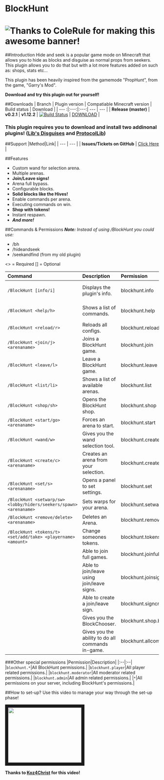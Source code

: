 BlockHunt
====
# ![Thanks to ColeRule for making this awesome banner!](http://g2f.nl/0qheg35 "Thanks to ColeRule for making this awesome banner!") 

##Introduction
Hide and seek is a popular game mode on Minecraft that allows you to hide as blocks and disguise as normal props from seekers. This plugin allows you to do that but with a lot more features added on such as: shops, stats etc...

This plugin has been heavily inspired from the gamemode "PropHunt", from the game, "Garry's Mod".


**Download and try this plugin out for yourself!**

##Downloads
 | Branch | Plugin version | Compatiable Minecraft version | Build status | Download |
 | --- :|:---:|:---:| --- | --- |
 | **Release (master)** | **v0.2.1** | **v1.12.2** | [![Build Status](https://jenkins.addstar.com.au/job/Blockhunt/badge/icon)](https://jenkins.addstar.com.au/job/Blockhunt/) | [DOWNLOAD](https://jenkins.addstar.com.au/job/Blockhunt/lastSuccessfulBuild/artifact/target/) |

### This plugin requires you to download and install two addinonal plugins! ([Lib's Disguises](https://www.spigotmc.org/resources/libs-disguises.81/) and [ProtocolLib](http://dev.bukkit.org/bukkit-plugins/protocollib/))

##Support
 |Method|Link|
 | --- | --- |
 | **Issues/Tickets on GitHub** | [Click Here](https://github.com/AddstarMC/BlockHunt/issues/) |

##Features
* Custom wand for selection arena.
* Multiple arenas.
* **Join/Leave signs!**
* Arena full bypass.
* Configurable blocks.
* **Solid blocks like the Hives!**
* Enable commands per arena.
* Executing commands on win.
* **Shop with tokens!**
* Instant respawn.
* **_And more!_**

##Commands & Permissions
_**Note:** Instead of using /BlockHunt you could use:_
* /bh
* /hideandseek
* /seekandfind (from my old plugin)

<> = Required [] = Optional

|Command|Description|Permission||
|:--|:--|:--|:--|
|`/BlockHunt [info/i]`|Displays the plugin's info.|blockhunt.info|_All players have this permission from default._|
|`/BlockHunt <help/h>`|Shows a list of commands.|blockhunt.help|_All players have this permission from default._|
|`/BlockHunt <reload/r>`|Reloads all configs.|blockhunt.reload|blockhunt.admin|
|`/BlockHunt <join/j> <arenaname>`|Joins a BlockHunt game.|blockhunt.join|blockhunt.player|
|`/BlockHunt <leave/l>`|Leave a BlockHunt game.|blockhunt.leave|blockhunt.player|
|`/BlockHunt <list/li>`|Shows a list of available arenas.|blockhunt.list|blockhunt.player|
|`/BlockHunt <shop/sh>`|Opens the BlockHunt shop.|blockhunt.shop|blockhunt.player|
|`/BlockHunt <start/go> <arenaname>`|Forces an arena to start.|blockhunt.start|blockhunt.moderator|
|`/BlockHunt <wand/w>`|Gives you the wand selection tool.|blockhunt.create|blockhunt.admin|
|`/BlockHunt <create/c> <arenaname>`|Creates an arena from your selection.|blockhunt.create|blockhunt.admin|
|`/BlockHunt <set/s> <arenaname>`|Opens a panel to set settings.|blockhunt.set|blockhunt.moderator|
|`/BlockHunt <setwarp/sw> <lobby/hiders/seekers/spawn> <arenaname>`|Sets warps for your arena.|blockhunt.setwarp|blockhunt.moderator|
|`/BlockHunt <remove/delete> <arenaname>`|Deletes an Arena.|blockhunt.remove|blockhunt.admin|
|`/BlockHunt <tokens/t> <set/add/take> <playername> <amount>`|Change someones tokens.|blockhunt.tokens|blockhunt.admin|
||Able to join full games.|blockhunt.joinfull|blockhunt.moderator|
||Able to join/leave using join/leave signs.|blockhunt.joinsign|blockhunt.player|
||Able to create a join/leave sign.|blockhunt.signcreate|blockhunt.moderator|
||Gives you the BlockChooser.|blockhunt.shop.blockchooser|blockhunt.admin|
||Gives you the ability to do all commands in-game.|blockhunt.allcommands|Operators|

###Other special permissions
|Permission|Description|
|:--|:--|
|`blockhunt.*`|All BlockHunt permissions.|
|`blockhunt.player`|All player related permissions.|
|`blockhunt.moderator`|All moderator related permissions.|
|`blockhunt.admin`|All admin related permissions.|
|`*`|All permissions on your server, including BlockHunt's permissions.|

##How to set-up?
Use this video to manage your way through the set-up phase!

<a href="http://www.youtube.com/watch?feature=player_embedded&v=msPQ1UMiHWg
" target="_blank"><img src="http://img.youtube.com/vi/msPQ1UMiHWg/0.jpg" 
alt="" width="240" height="180" border="10" /></a>

**Thanks to [Koz4Christ](https://www.youtube.com/user/koz4christ/) for this video!**